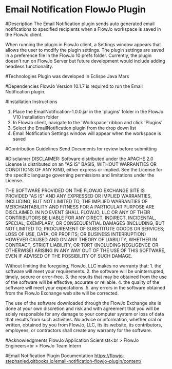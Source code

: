 # Email Notification FlowJo Plugin

#Description
The Email Notification plugin sends auto generated email notifications to specified recipients when a FlowJo workspace is saved in the 
FlowJo client.

When running the plugin in FlowJo client, a Settings window appears that allows the user to modify the plugin settings. The plugin settings are saved in a preference file in the FlowJo 10 prefs folder. Currently, the plugin doesn't run on FlowJo Server but future development would include adding headless functionality.

#Technologies
Plugin was developed in Eclispe Java Mars

#Dependencies
FlowJo Version 10.1.7 is required to run the Email Notification plugin.

#Installation Instructions
1. Place the EmailNotification-1.0.0.jar in the 'plugins' folder in the FlowJo V10 Installation folder
2. In FlowJo client, navigate to the 'Workspace' ribbon and click 'Plugins'
3. Select the EmailNotification plugin from the drop down list
4. Email Notification Settings window will appear when the workspace is saved

#Contribution Guidelines
Send Documents for review before submitting

#Disclaimer
DISCLAIMER: Software distributed under the APACHE 2.0 License is distributed on an "AS IS" BASIS, WITHOUT WARRANTIES OR CONDITIONS OF ANY KIND, either express or implied. See the License for the specific language governing permissions and limitations under the License.

THE SOFTWARE PROVIDED ON THE FLOWJO EXCHANGE SITE IS PROVIDED "AS IS" AND ANY EXPRESSED OR IMPLIED WARRANTIES, INCLUDING, BUT NOT LIMITED TO, THE IMPLIED WARRANTIES OF MERCHANTABILITY AND FITNESS FOR A PARTICULAR PURPOSE ARE DISCLAIMED. IN NO EVENT SHALL FLOWJO, LLC OR ANY OF THEIR CONTRIBUTORS BE LIABLE FOR ANY DIRECT, INDIRECT, INCIDENTAL, SPECIAL, EXEMPLARY, OR CONSEQUENTIAL DAMAGES (INCLUDING, BUT NOT LIMITED TO, PROCUREMENT OF SUBSTITUTE GOODS OR SERVICES; LOSS OF USE, DATA, OR PROFITS; OR BUSINESS INTERRUPTION) HOWEVER CAUSED AND ON ANY THEORY OF LIABILITY, WHETHER IN CONTRACT, STRICT LIABILITY, OR TORT (INCLUDING NEGLIGENCE OR OTHERWISE) ARISING IN ANY WAY OUT OF THE USE OF THIS SOFTWARE, EVEN IF ADVISED OF THE POSSIBILITY OF SUCH DAMAGE.

Without limiting the foregoing, FlowJo, LLC makes no warranty that: 1. the software will meet your requirements. 2. the software will be uninterrupted, timely, secure or error-free. 3. the results that may be obtained from the use of the software will be effective, accurate or reliable. 4. the quality of the software will meet your expectations. 5. any errors in the software obtained from the FlowJo Exchange web site will be corrected.

The use of the software downloaded through the FlowJo Exchange site is done at your own discretion and risk and with agreement that you will be solely responsible for any damage to your computer system or loss of data that results from such activities. No advice or information, whether oral or written, obtained by you from FlowJo, LLC, its its website, its contributors, employees, or contractors shall create any warranty for the software.

#Acknowledgments
FlowJo Application Scientists<br \>
FlowJo Engineers<br \>
FlowJo Team Intern

#Email Notification Plugin Documentation
https://flowjo-stephanied.gitbooks.io/email-notification-flowjo-plugin/content/
